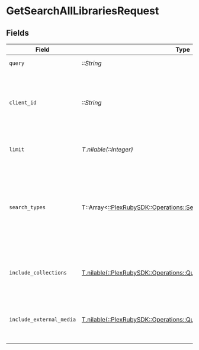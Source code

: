 # GetSearchAllLibrariesRequest


## Fields

| Field                                                                                                                             | Type                                                                                                                              | Required                                                                                                                          | Description                                                                                                                       | Example                                                                                                                           |
| --------------------------------------------------------------------------------------------------------------------------------- | --------------------------------------------------------------------------------------------------------------------------------- | --------------------------------------------------------------------------------------------------------------------------------- | --------------------------------------------------------------------------------------------------------------------------------- | --------------------------------------------------------------------------------------------------------------------------------- |
| `query`                                                                                                                           | *::String*                                                                                                                        | :heavy_check_mark:                                                                                                                | The search query term.                                                                                                            |                                                                                                                                   |
| `client_id`                                                                                                                       | *::String*                                                                                                                        | :heavy_check_mark:                                                                                                                | An opaque identifier unique to the client (UUID, serial number, or other unique device ID)                                        | 3381b62b-9ab7-4e37-827b-203e9809eb58                                                                                              |
| `limit`                                                                                                                           | *T.nilable(::Integer)*                                                                                                            | :heavy_minus_sign:                                                                                                                | Limit the number of results returned.                                                                                             |                                                                                                                                   |
| `search_types`                                                                                                                    | T::Array<[::PlexRubySDK::Operations::SearchTypes](../../models/operations/searchtypes.md)>                                        | :heavy_minus_sign:                                                                                                                | A comma-separated list of search types to include. Valid values are: movies, music, otherVideos, people, tv.<br/>                 | movies,music,otherVideos,people,tv                                                                                                |
| `include_collections`                                                                                                             | [T.nilable(::PlexRubySDK::Operations::QueryParamIncludeCollections)](../../models/operations/queryparamincludecollections.md)     | :heavy_minus_sign:                                                                                                                | Whether to include collections in the search results.                                                                             | 1                                                                                                                                 |
| `include_external_media`                                                                                                          | [T.nilable(::PlexRubySDK::Operations::QueryParamIncludeExternalMedia)](../../models/operations/queryparamincludeexternalmedia.md) | :heavy_minus_sign:                                                                                                                | Whether to include external media in the search results.                                                                          | 1                                                                                                                                 |